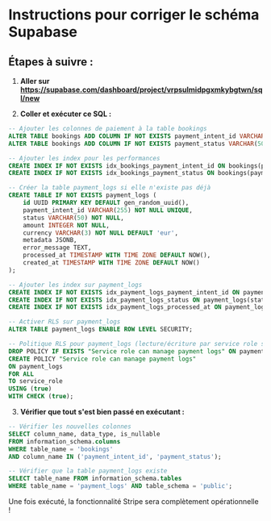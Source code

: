 # Instructions pour corriger le schéma Supabase

## Étapes à suivre :

1. **Aller sur https://supabase.com/dashboard/project/vrpsulmidpgxmkybgtwn/sql/new**

2. **Coller et exécuter ce SQL :**

```sql
-- Ajouter les colonnes de paiement à la table bookings
ALTER TABLE bookings ADD COLUMN IF NOT EXISTS payment_intent_id VARCHAR(255);
ALTER TABLE bookings ADD COLUMN IF NOT EXISTS payment_status VARCHAR(50) DEFAULT 'pending';

-- Ajouter les index pour les performances
CREATE INDEX IF NOT EXISTS idx_bookings_payment_intent_id ON bookings(payment_intent_id);
CREATE INDEX IF NOT EXISTS idx_bookings_payment_status ON bookings(payment_status);

-- Créer la table payment_logs si elle n'existe pas déjà
CREATE TABLE IF NOT EXISTS payment_logs (
    id UUID PRIMARY KEY DEFAULT gen_random_uuid(),
    payment_intent_id VARCHAR(255) NOT NULL UNIQUE,
    status VARCHAR(50) NOT NULL,
    amount INTEGER NOT NULL,
    currency VARCHAR(3) NOT NULL DEFAULT 'eur',
    metadata JSONB,
    error_message TEXT,
    processed_at TIMESTAMP WITH TIME ZONE DEFAULT NOW(),
    created_at TIMESTAMP WITH TIME ZONE DEFAULT NOW()
);

-- Ajouter les index sur payment_logs
CREATE INDEX IF NOT EXISTS idx_payment_logs_payment_intent_id ON payment_logs(payment_intent_id);
CREATE INDEX IF NOT EXISTS idx_payment_logs_status ON payment_logs(status);
CREATE INDEX IF NOT EXISTS idx_payment_logs_processed_at ON payment_logs(processed_at);

-- Activer RLS sur payment_logs
ALTER TABLE payment_logs ENABLE ROW LEVEL SECURITY;

-- Politique RLS pour payment_logs (lecture/écriture par service role seulement)
DROP POLICY IF EXISTS "Service role can manage payment logs" ON payment_logs;
CREATE POLICY "Service role can manage payment logs"
ON payment_logs
FOR ALL
TO service_role
USING (true)
WITH CHECK (true);
```

3. **Vérifier que tout s'est bien passé en exécutant :**

```sql
-- Vérifier les nouvelles colonnes
SELECT column_name, data_type, is_nullable 
FROM information_schema.columns 
WHERE table_name = 'bookings' 
AND column_name IN ('payment_intent_id', 'payment_status');

-- Vérifier que la table payment_logs existe
SELECT table_name FROM information_schema.tables 
WHERE table_name = 'payment_logs' AND table_schema = 'public';
```

Une fois exécuté, la fonctionnalité Stripe sera complètement opérationnelle !